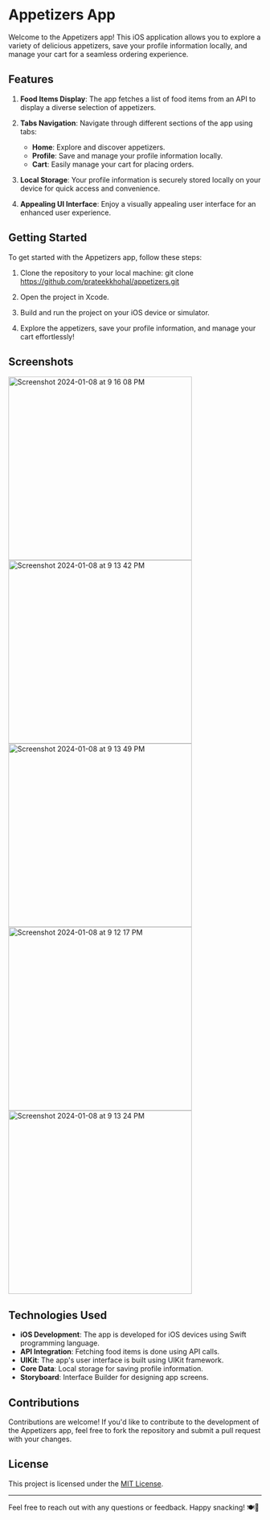 # Appetizers App

Welcome to the Appetizers app! This iOS application allows you to explore a variety of delicious appetizers, save your profile information locally, and manage your cart for a seamless ordering experience.

## Features

1. **Food Items Display**: The app fetches a list of food items from an API to display a diverse selection of appetizers.

2. **Tabs Navigation**: Navigate through different sections of the app using tabs:
   - **Home**: Explore and discover appetizers.
   - **Profile**: Save and manage your profile information locally.
   - **Cart**: Easily manage your cart for placing orders.

3. **Local Storage**: Your profile information is securely stored locally on your device for quick access and convenience.

4. **Appealing UI Interface**: Enjoy a visually appealing user interface for an enhanced user experience.

## Getting Started

To get started with the Appetizers app, follow these steps:

1. Clone the repository to your local machine:
       git clone https://github.com/prateekkhohal/appetizers.git

2. Open the project in Xcode.

3. Build and run the project on your iOS device or simulator.

4. Explore the appetizers, save your profile information, and manage your cart effortlessly!

## Screenshots

<img width="365" alt="Screenshot 2024-01-08 at 9 16 08 PM" src="https://github.com/Prateekkhohal/appetizers/assets/111964887/55187b93-8d3c-4bbd-8719-95ae76aaca9f">
<img width="365" alt="Screenshot 2024-01-08 at 9 13 42 PM" src="https://github.com/Prateekkhohal/appetizers/assets/111964887/d0985129-fd46-4f38-af07-39760b97b1db">
<img width="365" alt="Screenshot 2024-01-08 at 9 13 49 PM" src="https://github.com/Prateekkhohal/appetizers/assets/111964887/d9854978-dba8-4e6d-828f-3cbb6ab91a84">
<img width="365" alt="Screenshot 2024-01-08 at 9 12 17 PM" src="https://github.com/Prateekkhohal/appetizers/assets/111964887/01a6c2e8-dfdd-4a7c-b801-f3ca9670ada0">
<img width="365" alt="Screenshot 2024-01-08 at 9 13 24 PM" src="https://github.com/Prateekkhohal/appetizers/assets/111964887/eaefc93d-08d2-45b3-927b-3fa3f538ddd5">


## Technologies Used

- **iOS Development**: The app is developed for iOS devices using Swift programming language.
- **API Integration**: Fetching food items is done using API calls.
- **UIKit**: The app's user interface is built using UIKit framework.
- **Core Data**: Local storage for saving profile information.
- **Storyboard**: Interface Builder for designing app screens.

## Contributions

Contributions are welcome! If you'd like to contribute to the development of the Appetizers app, feel free to fork the repository and submit a pull request with your changes.

## License

This project is licensed under the [MIT License](LICENSE).

---

Feel free to reach out with any questions or feedback. Happy snacking! 🍽️🥂

